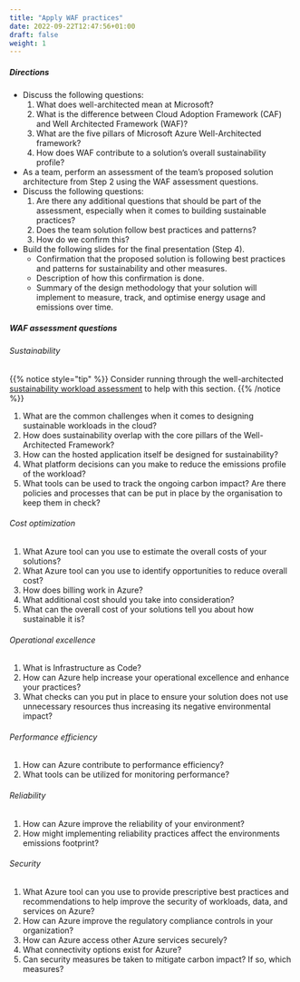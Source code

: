```yaml
---
title: "Apply WAF practices"
date: 2022-09-22T12:47:56+01:00
draft: false
weight: 1
---
```


##### Directions
- Discuss the following questions:
    1. What does well-architected mean at Microsoft?
    2. What is the difference between Cloud Adoption Framework (CAF) and Well Architected Framework (WAF)?
    3. What are the five pillars of Microsoft Azure Well-Architected framework?
    4. How does WAF contribute to a solution’s overall sustainability profile? 
- As a team, perform an assessment of the team’s proposed solution architecture from Step 2 using the WAF assessment questions.
- Discuss the following questions:
    1. Are there any additional questions that should be part of the assessment, especially when it comes to building sustainable practices? 
    2. Does the team solution follow best practices and patterns? 
    3. How do we confirm this? 
- Build the following slides for the final presentation (Step 4).
    - Confirmation that the proposed solution is following best practices and patterns for sustainability and other measures.
    - Description of how this confirmation is done.
    - Summary of the design methodology that your solution will implement to measure, track, and optimise energy usage and emissions over time.

##### WAF assessment questions
###### Sustainability
{{% notice style="tip" %}}
Consider running through the well-architected [sustainability workload assessment](https://learn.microsoft.com/en-us/assessments/?mode=pre-assessment&id=a24b1079-29a4-4d22-b678-376e84884f76&session=3e0a9280-3575-4b5d-9fd6-9d0c3b9a16ee) to help with this section.
{{% /notice %}}

1. What are the common challenges when it comes to designing sustainable workloads in the cloud?
2. How does sustainability overlap with the core pillars of the Well-Architected Framework?
3. How can the hosted application itself be designed for sustainability?
4. What platform decisions can you make to reduce the emissions profile of the workload?
5. What tools can be used to track the ongoing carbon impact? Are there policies and processes that can be put in place by the organisation to keep them in check?

###### Cost optimization
1. What Azure tool can you use to estimate the overall costs of your solutions?
2. What Azure tool can you use to identify opportunities to reduce overall cost?
3. How does billing work in Azure?
4. What additional cost should you take into consideration?
5. What can the overall cost of your solutions tell you about how sustainable it is?

###### Operational excellence
1. What is Infrastructure as Code?
2. How can Azure help increase your operational excellence and enhance your practices?
3. What checks can you put in place to ensure your solution does not use unnecessary resources thus increasing its negative environmental impact?

###### Performance efficiency
1. How can Azure contribute to performance efficiency?  
2. What tools can be utilized for monitoring performance?

###### Reliability
1. How can Azure improve the reliability of your environment?
2. How might implementing reliability practices affect the environments emissions footprint?

###### Security
1. What Azure tool can you use to provide prescriptive best practices and recommendations to help improve the security of workloads, data, and services on Azure?
2. How can Azure improve the regulatory compliance controls in your organization?
3. How can Azure access other Azure services securely?
4. What connectivity options exist for Azure?
5. Can security measures be taken to mitigate carbon impact? If so, which measures?
